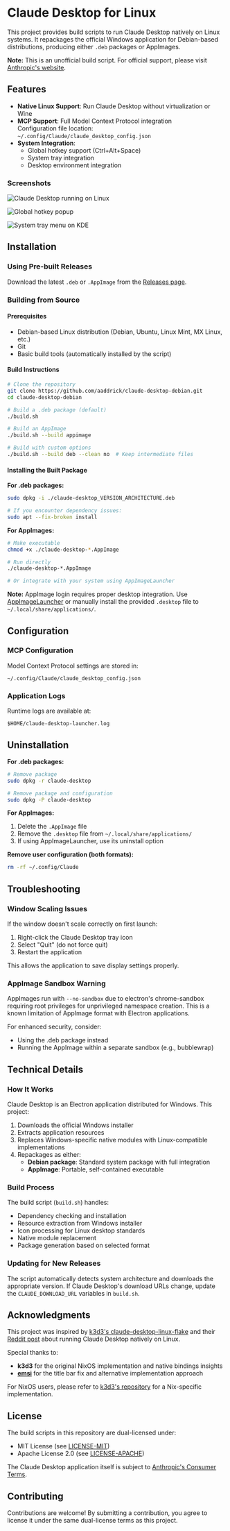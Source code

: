 # Claude Desktop for Linux

This project provides build scripts to run Claude Desktop natively on Linux systems. It repackages the official Windows application for Debian-based distributions, producing either `.deb` packages or AppImages.

**Note:** This is an unofficial build script. For official support, please visit [Anthropic's website](https://www.anthropic.com).

## Features

- **Native Linux Support**: Run Claude Desktop without virtualization or Wine
- **MCP Support**: Full Model Context Protocol integration  
  Configuration file location: `~/.config/Claude/claude_desktop_config.json`
- **System Integration**: 
  - Global hotkey support (Ctrl+Alt+Space)
  - System tray integration
  - Desktop environment integration

### Screenshots

![Claude Desktop running on Linux](https://github.com/user-attachments/assets/93080028-6f71-48bd-8e59-5149d148cd45)

![Global hotkey popup](https://github.com/user-attachments/assets/1deb4604-4c06-4e4b-b63f-7f6ef9ef28c1)

![System tray menu on KDE](https://github.com/user-attachments/assets/ba209824-8afb-437c-a944-b53fd9ecd559)

## Installation

### Using Pre-built Releases

Download the latest `.deb` or `.AppImage` from the [Releases page](https://github.com/aaddrick/claude-desktop-debian/releases).

### Building from Source

#### Prerequisites

- Debian-based Linux distribution (Debian, Ubuntu, Linux Mint, MX Linux, etc.)
- Git
- Basic build tools (automatically installed by the script)

#### Build Instructions

```bash
# Clone the repository
git clone https://github.com/aaddrick/claude-desktop-debian.git
cd claude-desktop-debian

# Build a .deb package (default)
./build.sh

# Build an AppImage
./build.sh --build appimage

# Build with custom options
./build.sh --build deb --clean no  # Keep intermediate files
```

#### Installing the Built Package

**For .deb packages:**
```bash
sudo dpkg -i ./claude-desktop_VERSION_ARCHITECTURE.deb

# If you encounter dependency issues:
sudo apt --fix-broken install
```

**For AppImages:**
```bash
# Make executable
chmod +x ./claude-desktop-*.AppImage

# Run directly
./claude-desktop-*.AppImage

# Or integrate with your system using AppImageLauncher
```

**Note:** AppImage login requires proper desktop integration. Use [AppImageLauncher](https://github.com/TheAssassin/AppImageLauncher) or manually install the provided `.desktop` file to `~/.local/share/applications/`.

## Configuration

### MCP Configuration

Model Context Protocol settings are stored in:
```
~/.config/Claude/claude_desktop_config.json
```

### Application Logs

Runtime logs are available at:
```
$HOME/claude-desktop-launcher.log
```

## Uninstallation

**For .deb packages:**
```bash
# Remove package
sudo dpkg -r claude-desktop

# Remove package and configuration
sudo dpkg -P claude-desktop
```

**For AppImages:**
1. Delete the `.AppImage` file
2. Remove the `.desktop` file from `~/.local/share/applications/`
3. If using AppImageLauncher, use its uninstall option

**Remove user configuration (both formats):**
```bash
rm -rf ~/.config/Claude
```

## Troubleshooting

### Window Scaling Issues

If the window doesn't scale correctly on first launch:
1. Right-click the Claude Desktop tray icon
2. Select "Quit" (do not force quit)
3. Restart the application

This allows the application to save display settings properly.

### AppImage Sandbox Warning

AppImages run with `--no-sandbox` due to electron's chrome-sandbox requiring root privileges for unprivileged namespace creation. This is a known limitation of AppImage format with Electron applications.

For enhanced security, consider:
- Using the .deb package instead
- Running the AppImage within a separate sandbox (e.g., bubblewrap)

## Technical Details

### How It Works

Claude Desktop is an Electron application distributed for Windows. This project:

1. Downloads the official Windows installer
2. Extracts application resources
3. Replaces Windows-specific native modules with Linux-compatible implementations
4. Repackages as either:
   - **Debian package**: Standard system package with full integration
   - **AppImage**: Portable, self-contained executable

### Build Process

The build script (`build.sh`) handles:
- Dependency checking and installation
- Resource extraction from Windows installer
- Icon processing for Linux desktop standards
- Native module replacement
- Package generation based on selected format

### Updating for New Releases

The script automatically detects system architecture and downloads the appropriate version. If Claude Desktop's download URLs change, update the `CLAUDE_DOWNLOAD_URL` variables in `build.sh`.

## Acknowledgments

This project was inspired by [k3d3's claude-desktop-linux-flake](https://github.com/k3d3/claude-desktop-linux-flake) and their [Reddit post](https://www.reddit.com/r/ClaudeAI/comments/1hgsmpq/i_successfully_ran_claude_desktop_natively_on/) about running Claude Desktop natively on Linux.

Special thanks to:
- **k3d3** for the original NixOS implementation and native bindings insights
- **[emsi](https://github.com/emsi/claude-desktop)** for the title bar fix and alternative implementation approach

For NixOS users, please refer to [k3d3's repository](https://github.com/k3d3/claude-desktop-linux-flake) for a Nix-specific implementation.

## License

The build scripts in this repository are dual-licensed under:
- MIT License (see [LICENSE-MIT](LICENSE-MIT))
- Apache License 2.0 (see [LICENSE-APACHE](LICENSE-APACHE))

The Claude Desktop application itself is subject to [Anthropic's Consumer Terms](https://www.anthropic.com/legal/consumer-terms).

## Contributing

Contributions are welcome! By submitting a contribution, you agree to license it under the same dual-license terms as this project.